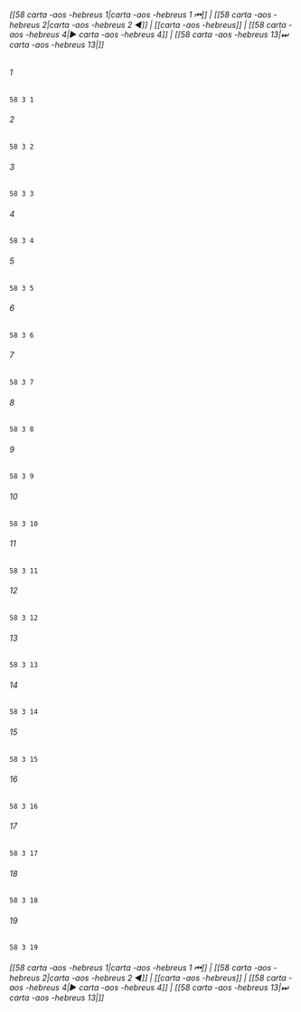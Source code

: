 
###### [[58 carta -aos -hebreus 1|carta -aos -hebreus 1 ⏮]] | [[58 carta -aos -hebreus 2|carta -aos -hebreus 2 ◀]] | [[carta -aos -hebreus]] | [[58 carta -aos -hebreus 4|▶ carta -aos -hebreus 4]] | [[58 carta -aos -hebreus 13|⏭ carta -aos -hebreus 13|]]

###### 1
``` verse
58 3 1 
```
###### 2
``` verse
58 3 2 
```
###### 3
``` verse
58 3 3 
```
###### 4
``` verse
58 3 4 
```
###### 5
``` verse
58 3 5 
```
###### 6
``` verse
58 3 6 
```
###### 7
``` verse
58 3 7 
```
###### 8
``` verse
58 3 8 
```
###### 9
``` verse
58 3 9 
```
###### 10
``` verse
58 3 10 
```
###### 11
``` verse
58 3 11 
```
###### 12
``` verse
58 3 12 
```
###### 13
``` verse
58 3 13 
```
###### 14
``` verse
58 3 14 
```
###### 15
``` verse
58 3 15 
```
###### 16
``` verse
58 3 16 
```
###### 17
``` verse
58 3 17 
```
###### 18
``` verse
58 3 18 
```
###### 19
``` verse
58 3 19 
```

###### [[58 carta -aos -hebreus 1|carta -aos -hebreus 1 ⏮]] | [[58 carta -aos -hebreus 2|carta -aos -hebreus 2 ◀]] | [[carta -aos -hebreus]] | [[58 carta -aos -hebreus 4|▶ carta -aos -hebreus 4]] | [[58 carta -aos -hebreus 13|⏭ carta -aos -hebreus 13|]]

